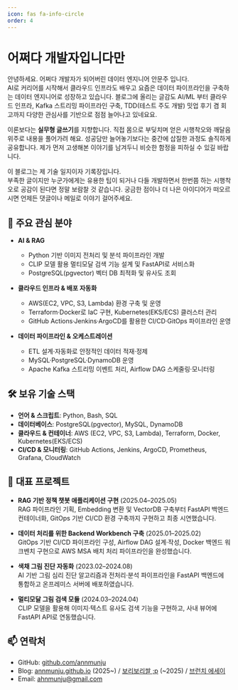 ```yaml
---
icon: fas fa-info-circle
order: 4
---
```


# 어쩌다 개발자입니다만

안녕하세요. 어쩌다 개발자가 되어버린 데이터 엔지니어 안문주 입니다.  
AI로 커리어를 시작해서 클라우드 인프라도 배우고 
요즘은 데이터 파이프라인을 구축하는 데이터 엔지니어로 성장하고 있습니다.
블로그에 올리는 글감도 AI/ML 부터 클라우드 인프라, 
Kafka 스트리밍 파이프라인 구축, TDD(테스트 주도 개발) 밋업 후기 겸 회고까지 
다양한 관심사를 기반으로 점점 늘어나고 있네요요.

이론보다는 **실무형 글쓰기**를 지향합니다.
직접 몸으로 부딪치며 얻은 시행착오와 깨달음 위주로 내용을 풀어가려 해요. 
성공담만 늘어놓기보다는 중간에 삽질한 과정도 솔직하게 공유합니다. 
제가 먼저 고생해본 이야기를 남겨두니 비슷한 함정을 피하실 수 있길 바랍니다.

이 블로그는 제 기술 일지이자 기록장입니다.  
부족한 글이지만 누군가에게는 유용한 팁이 되거나 다들 개발하면서 한번쯤 하는 시행착오로 공감이 된다면 정말 보람찰 것 같습니다. 
궁금한 점이나 더 나은 아이디어가 떠오르시면 언제든 댓글이나 메일로 이야기 걸어주세요.

## 🎯 주요 관심 분야

- **AI & RAG**  
  - Python 기반 이미지 전처리 및 분석 파이프라인 개발
  - CLIP 모델 활용 멀티모달 검색 기능 설계 및 FastAPI로 서비스화
  - PostgreSQL(pgvector) 벡터 DB 최적화 및 유사도 조회

- **클라우드 인프라 & 배포 자동화**
  - AWS(EC2, VPC, S3, Lambda) 환경 구축 및 운영
  - Terraform·Docker로 IaC 구현, Kubernetes(EKS/ECS) 클러스터 관리  
  - GitHub Actions·Jenkins·ArgoCD를 활용한 CI/CD·GitOps 파이프라인 운영  

- **데이터 파이프라인 & 오케스트레이션**  
  - ETL 설계·자동화로 안정적인 데이터 적재·정제
  - MySQL·PostgreSQL·DynamoDB 운영
  - Apache Kafka 스트리밍 이벤트 처리, Airflow DAG 스케줄링·모니터링  

## 🛠️ 보유 기술 스택
- **언어 & 스크립트**: Python, Bash, SQL  
- **데이터베이스**: PostgreSQL(pgvector), MySQL, DynamoDB  
- **클라우드 & 컨테이너**: AWS (EC2, VPC, S3, Lambda), Terraform, Docker, Kubernetes(EKS/ECS)  
- **CI/CD & 모니터링**: GitHub Actions, Jenkins, ArgoCD, Prometheus, Grafana, CloudWatch

## 📂 대표 프로젝트
- **RAG 기반 정책 챗봇 애플리케이션 구현** (2025.04–2025.05)  
  RAG 파이프라인 기획, Embedding 변환 및 VectorDB 구축부터 FastAPI 백엔드 컨테이너화, GitOps 기반 CI/CD 환경 구축까지 구현하고 최종 시연했습니다.  

- **데이터 처리를 위한 Backend Workbench 구축** (2025.01–2025.02)  
  GitOps 기반 CI/CD 파이프라인 구성, Airflow DAG 설계·작성, Docker 백엔드 워크벤치 구현으로 AWS MSA 배치 처리 파이프라인을 완성했습니다. 

- **색채 그림 진단 자동화** (2023.02–2024.08)  
  AI 기반 그림 심리 진단 알고리즘과 전처리·분석 파이프라인을 FastAPI 백엔드에 통합하고 온프레미스 서버에 배포하였습니다.

- **멀티모달 그림 검색 모듈** (2024.03–2024.04)  
  CLIP 모델을 활용해 이미지·텍스트 유사도 검색 기능을 구현하고, 사내 뷰어에 FastAPI API로 연동했습니다.

## 📫 연락처

- GitHub: [github.com/annmunju](https://github.com/annmunju)  
- Blog: [annmunju.github.io](https://annmunju.github.io) (2025~) / [보리보리쌀 ;p](https://mungdo-log.tistory.com/) (~2025) / [브런치 에세이](https://brunch.co.kr/@annmunju#articles)
- Email: ahnmunju@gmail.com